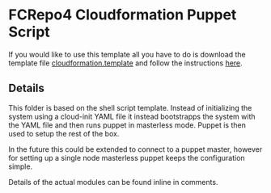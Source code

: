 # FCRepo4 Cloudformation Puppet Script 

If you would like to use this template all you have to do is download the template file [cloudformation.template](cloudformation.template?raw=true) and follow the instructions [here](../README.md).

## Details

This folder is based on the shell script template. Instead of initializing the system using a cloud-init YAML file it instead bootstrapps the system with the YAML file and then runs puppet in masterless mode. Puppet is then used to setup the rest of the box. 

In the future this could be extended to connect to a puppet master, however for setting up a single node masterless puppet keeps the configuration simple. 

Details of the actual modules can be found inline in comments.
